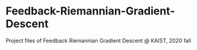 # Feedback-Riemannian-Gradient-Descent
Project files of Feedback Riemannian Gradient Descent @ KAIST, 2020 fall
